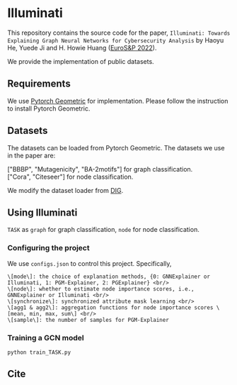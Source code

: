 # Illuminati

This repository contains the source code for the paper, `Illuminati: Towards Explaining Graph Neural Networks for Cybersecurity Analysis` by Haoyu He, Yuede Ji and H. Howie Huang ([EuroS&P 2022](https://www.ieee-security.org/TC/EuroSP2022/)).

We provide the implementation of public datasets.

## Requirements

We use [Pytorch Geometric](https://pytorch-geometric.readthedocs.io/en/latest/#) for implementation. Please follow the instruction to install Pytorch Geometric.

## Datasets

The datasets can be loaded from Pytorch Geometric. The datasets we use in the paper are:

\["BBBP", "Mutagenicity", "BA-2motifs"\] for graph classification. <br/>
\["Cora", "Citeseer"\] for node classification.

We modify the dataset loader from [DIG](https://github.com/divelab/DIG).

## Using Illuminati

`TASK` as `graph` for graph classification, `node` for node classification.

### Configuring the project

We use `configs.json` to control this project. Specifically,

```
\[mode\]: the choice of explanation methods, {0: GNNExplainer or Illuminati, 1: PGM-Explainer, 2: PGExplainer} <br/>
\[node\]: whether to estimate node importance scores, i.e., GNNExplainer or Illuminati <br/>
\[synchronize\]: synchronized attribute mask learning <br/>
\[agg1 & agg2\]: aggregation functions for node importance scores \[mean, min, max, sum\] <br/>
\[sample\]: the number of samples for PGM-Explainer
```

### Training a GCN model

```
python train_TASK.py
```

## Cite

```
```
